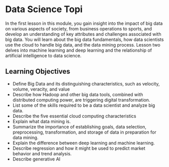 # Data Science Topi 

In the first lesson in this module, you gain insight into the impact of big data on various aspects of society, from business operations to sports, and develop an understanding of key attributes and challenges associated with big data. You will learn about the big data fundamentals, how data scientists use the cloud to handle big data, and the data mining process. Lesson two delves into machine learning and deep learning and the relationship of artificial intelligence to data science.

## Learning Objectives
- Define Big Data and its distinguishing characteristics, such as velocity, volume, veracity, and value
- Describe how Hadoop and other big data tools, combined with distributed computing power, are triggering digital transformation.
- List some of the skills required to be a data scientist and analyze big data.
- Describe the five essential cloud computing characteristics
- Explain what data mining is.
- Summarize the importance of establishing goals, data selection, preprocessing, transformation, and storage of data in preparation for data mining.
- Explain the difference between deep learning and machine learning.
- Describe regression and how it might be used to predict market behavior and trend analysis.
- Describe generative AI